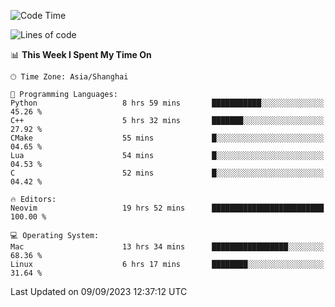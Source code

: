 <!--START_SECTION:waka-->
![Code Time](http://img.shields.io/badge/Code%20Time-1%2C567%20hrs%2035%20mins-blue)

![Lines of code](https://img.shields.io/badge/From%20Hello%20World%20I%27ve%20Written-286.3%20thousand%20lines%20of%20code-blue)

📊 **This Week I Spent My Time On** 

```text
🕑︎ Time Zone: Asia/Shanghai

💬 Programming Languages: 
Python                   8 hrs 59 mins       ███████████░░░░░░░░░░░░░░   45.26 % 
C++                      5 hrs 32 mins       ███████░░░░░░░░░░░░░░░░░░   27.92 % 
CMake                    55 mins             █░░░░░░░░░░░░░░░░░░░░░░░░   04.65 % 
Lua                      54 mins             █░░░░░░░░░░░░░░░░░░░░░░░░   04.53 % 
C                        52 mins             █░░░░░░░░░░░░░░░░░░░░░░░░   04.42 % 

🔥 Editors: 
Neovim                   19 hrs 52 mins      █████████████████████████   100.00 % 

💻 Operating System: 
Mac                      13 hrs 34 mins      █████████████████░░░░░░░░   68.36 % 
Linux                    6 hrs 17 mins       ████████░░░░░░░░░░░░░░░░░   31.64 % 
```


 Last Updated on 09/09/2023 12:37:12 UTC
<!--END_SECTION:waka-->
